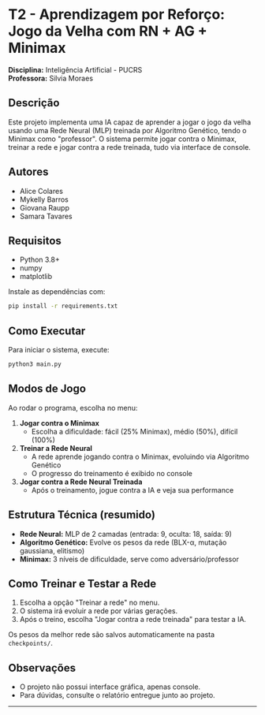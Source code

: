 # T2 - Aprendizagem por Reforço: Jogo da Velha com RN + AG + Minimax

**Disciplina:** Inteligência Artificial - PUCRS  
**Professora:** Silvia Moraes

## Descrição

Este projeto implementa uma IA capaz de aprender a jogar o jogo da velha usando uma Rede Neural (MLP) treinada por Algoritmo Genético, tendo o Minimax como "professor". O sistema permite jogar contra o Minimax, treinar a rede e jogar contra a rede treinada, tudo via interface de console.

## Autores

- Alice Colares
- Mykelly Barros
- Giovana Raupp
- Samara Tavares

## Requisitos

- Python 3.8+
- numpy
- matplotlib

Instale as dependências com:
```bash
pip install -r requirements.txt
```

## Como Executar

Para iniciar o sistema, execute:
```bash
python3 main.py
```

## Modos de Jogo

Ao rodar o programa, escolha no menu:

1. **Jogar contra o Minimax**  
   - Escolha a dificuldade: fácil (25% Minimax), médio (50%), difícil (100%)
2. **Treinar a Rede Neural**  
   - A rede aprende jogando contra o Minimax, evoluindo via Algoritmo Genético
   - O progresso do treinamento é exibido no console
3. **Jogar contra a Rede Neural Treinada**  
   - Após o treinamento, jogue contra a IA e veja sua performance

## Estrutura Técnica (resumido)

- **Rede Neural:** MLP de 2 camadas (entrada: 9, oculta: 18, saída: 9)
- **Algoritmo Genético:** Evolve os pesos da rede (BLX-α, mutação gaussiana, elitismo)
- **Minimax:** 3 níveis de dificuldade, serve como adversário/professor

## Como Treinar e Testar a Rede

1. Escolha a opção "Treinar a rede" no menu.
2. O sistema irá evoluir a rede por várias gerações.
3. Após o treino, escolha "Jogar contra a rede treinada" para testar a IA.

Os pesos da melhor rede são salvos automaticamente na pasta `checkpoints/`.

## Observações

- O projeto não possui interface gráfica, apenas console.
- Para dúvidas, consulte o relatório entregue junto ao projeto.

---
